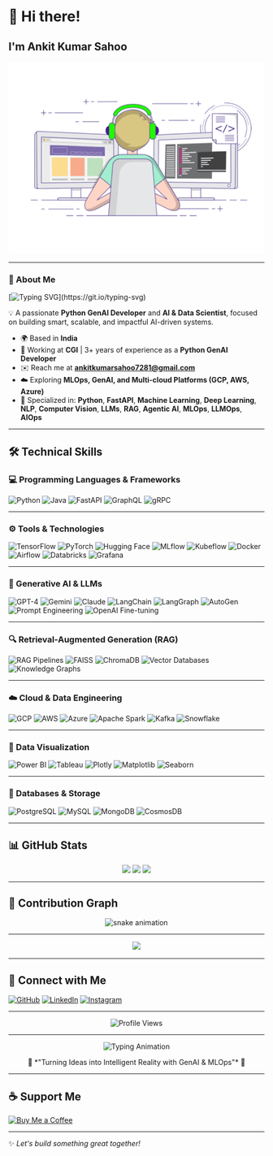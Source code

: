 # 👋 Hi there!

## I'm **Ankit Kumar Sahoo**

<p align="center">
  <img src="https://raw.githubusercontent.com/ankitsahoo/ankitsahoo/main/assests/gif.gif" alt="AI Developer Banner" width="900"/>
</p>

---

### 🚀 About Me

[![Typing SVG](https://readme-typing-svg.demolab.com?font=JetBrains+Mono&size=28&duration=4000&pause=800&color=gradient(1E90FF,FF1493)&center=true&vCenter=true&width=850&lines=👋+Hi+There!+I'm+Ankit+Kumar+Sahoo;🚀+Python+GenAI+Developer+%7C+AI+%26+Data+Scientist;💡+Building+Smart+%26+Scalable+AI+Solutions;🤖+Exploring+MLOps+%7C+GenAI+%7C+LLMOps)](https://git.io/typing-svg)

💡 A passionate **Python GenAI Developer** and **AI & Data Scientist**, focused on building smart, scalable, and impactful AI-driven systems.

- 🌍 Based in **India**
- 💼 Working at **CGI** | 3+ years of experience as a **Python GenAI Developer**
- ✉️ Reach me at **ankitkumarsahoo7281@gmail.com**
- ☁️ Exploring **MLOps, GenAI, and Multi-cloud Platforms (GCP, AWS, Azure)**
- 🧠 Specialized in: **Python**, **FastAPI**, **Machine Learning**, **Deep Learning**, **NLP**, **Computer Vision**, **LLMs**, **RAG**, **Agentic AI**, **MLOps**, **LLMOps**, **AIOps**

---

## 🛠️ Technical Skills

### 💻 Programming Languages & Frameworks
![Python](https://img.shields.io/badge/Python-3776AB?style=for-the-badge&logo=python&logoColor=white)
![Java](https://img.shields.io/badge/Java-007396?style=for-the-badge&logo=java&logoColor=white)
![FastAPI](https://img.shields.io/badge/FastAPI-009688?style=for-the-badge&logo=fastapi&logoColor=white)
![GraphQL](https://img.shields.io/badge/GraphQL-E10098?style=for-the-badge&logo=graphql&logoColor=white)
![gRPC](https://img.shields.io/badge/gRPC-6A4CFF?style=for-the-badge&logo=grpc&logoColor=white)

---

### ⚙️ Tools & Technologies
![TensorFlow](https://img.shields.io/badge/TensorFlow-FF6F00?style=for-the-badge&logo=tensorflow&logoColor=white)
![PyTorch](https://img.shields.io/badge/PyTorch-EE4C2C?style=for-the-badge&logo=pytorch&logoColor=white)
![Hugging Face](https://img.shields.io/badge/Hugging%20Face-FFCC00?style=for-the-badge&logo=huggingface&logoColor=black)
![MLflow](https://img.shields.io/badge/MLflow-0194E2?style=for-the-badge&logo=mlflow&logoColor=white)
![Kubeflow](https://img.shields.io/badge/Kubeflow-00D7AC?style=for-the-badge&logo=kubeflow&logoColor=white)
![Docker](https://img.shields.io/badge/Docker-2496ED?style=for-the-badge&logo=docker&logoColor=white)
![Airflow](https://img.shields.io/badge/Airflow-017CEE?style=for-the-badge&logo=apacheairflow&logoColor=white)
![Databricks](https://img.shields.io/badge/Databricks-FF3621?style=for-the-badge&logo=databricks&logoColor=white)
![Grafana](https://img.shields.io/badge/Grafana-F46800?style=for-the-badge&logo=grafana&logoColor=white)

---

### 🤖 Generative AI & LLMs
![GPT-4](https://img.shields.io/badge/GPT--4-412991?style=for-the-badge&logo=openai&logoColor=white)
![Gemini](https://img.shields.io/badge/Gemini-4285F4?style=for-the-badge&logo=google&logoColor=white)
![Claude](https://img.shields.io/badge/Claude-FFD700?style=for-the-badge&logo=anthropic&logoColor=black)
![LangChain](https://img.shields.io/badge/LangChain-1C3C3E?style=for-the-badge&logo=chainlink&logoColor=white)
![LangGraph](https://img.shields.io/badge/LangGraph-0048BA?style=for-the-badge&logo=graph&logoColor=white)
![AutoGen](https://img.shields.io/badge/AutoGen-FF6F00?style=for-the-badge&logo=autodesk&logoColor=white)
![Prompt Engineering](https://img.shields.io/badge/Prompt%20Engineering-008080?style=for-the-badge&logo=openai&logoColor=white)
![OpenAI Fine-tuning](https://img.shields.io/badge/Fine--Tuning-1E90FF?style=for-the-badge&logo=openai&logoColor=white)

---

### 🔍 Retrieval-Augmented Generation (RAG)
![RAG Pipelines](https://img.shields.io/badge/RAG%20Pipelines-0066CC?style=for-the-badge&logo=pytorch&logoColor=white)
![FAISS](https://img.shields.io/badge/FAISS-000000?style=for-the-badge&logo=facebook&logoColor=white)
![ChromaDB](https://img.shields.io/badge/ChromaDB-FFD700?style=for-the-badge&logo=databricks&logoColor=black)
![Vector Databases](https://img.shields.io/badge/Vector%20Databases-7B68EE?style=for-the-badge&logo=neo4j&logoColor=white)
![Knowledge Graphs](https://img.shields.io/badge/Knowledge%20Graphs-2E8B57?style=for-the-badge&logo=graphql&logoColor=white)

---

### ☁️ Cloud & Data Engineering
![GCP](https://img.shields.io/badge/GCP-4285F4?style=for-the-badge&logo=googlecloud&logoColor=white)
![AWS](https://img.shields.io/badge/AWS-232F3E?style=for-the-badge&logo=amazonaws&logoColor=white)
![Azure](https://img.shields.io/badge/Azure-0078D4?style=for-the-badge&logo=microsoftazure&logoColor=white)
![Apache Spark](https://img.shields.io/badge/Apache%20Spark-E25A1C?style=for-the-badge&logo=apachespark&logoColor=white)
![Kafka](https://img.shields.io/badge/Kafka-231F20?style=for-the-badge&logo=apachekafka&logoColor=white)
![Snowflake](https://img.shields.io/badge/Snowflake-29B5E8?style=for-the-badge&logo=snowflake&logoColor=white)

---

### 🧠 Data Visualization
![Power BI](https://img.shields.io/badge/Power%20BI-F2C811?style=for-the-badge&logo=powerbi&logoColor=black)
![Tableau](https://img.shields.io/badge/Tableau-E97627?style=for-the-badge&logo=tableau&logoColor=white)
![Plotly](https://img.shields.io/badge/Plotly-3D4A77?style=for-the-badge&logo=plotly&logoColor=white)
![Matplotlib](https://img.shields.io/badge/Matplotlib-008ACD?style=for-the-badge&logo=matplotlib&logoColor=white)
![Seaborn](https://img.shields.io/badge/Seaborn-9E6A4D?style=for-the-badge&logo=seaborn&logoColor=white)

---

### 🧩 Databases & Storage
![PostgreSQL](https://img.shields.io/badge/PostgreSQL-316192?style=for-the-badge&logo=postgresql&logoColor=white)
![MySQL](https://img.shields.io/badge/MySQL-4479A1?style=for-the-badge&logo=mysql&logoColor=white)
![MongoDB](https://img.shields.io/badge/MongoDB-47A248?style=for-the-badge&logo=mongodb&logoColor=white)
![CosmosDB](https://img.shields.io/badge/CosmosDB-1C1C1C?style=for-the-badge&logo=azurecosmosdb&logoColor=white)

---

## 📊 GitHub Stats

<p align="center">
  <img src="https://github-readme-stats.vercel.app/api?username=ankitsahoo&show_icons=true&theme=radical" />
  <img src="https://github-readme-streak-stats.herokuapp.com/?user=ankitsahoo&theme=radical" />
  <img src="https://github-readme-stats.vercel.app/api/top-langs/?username=ankitsahoo&layout=compact&theme=radical&langs_count=5" />
</p>

---

## 🐍 Contribution Graph

<p align="center">
  <img src="https://github.com/ankitsahoo/ankitsahoo/blob/output/github-contribution-grid-snake.svg" alt="snake animation" />
</p>

---

<p align="center">
  <img src="https://raw.githubusercontent.com/ankitsahoo/github-profile-3d-contrib/main/profile-night-rainbow.svg" width="900"/>
</p>

---

## 🔗 Connect with Me

[![GitHub](https://img.shields.io/badge/GitHub-100000?style=for-the-badge&logo=github&logoColor=white)](https://github.com/ankitsahoo)
[![LinkedIn](https://img.shields.io/badge/LinkedIn-0077B5?style=for-the-badge&logo=linkedin&logoColor=white)](https://www.linkedin.com/in/ankit-kumar-sahoo7281/)
[![Instagram](https://img.shields.io/badge/Instagram-E4405F?style=for-the-badge&logo=instagram&logoColor=white)](http://www.instagram.com/_.ankit_sahoo._/)

---

<p align="center">
  <img src="https://komarev.com/ghpvc/?username=ankitsahoo&label=Profile%20views&color=0e75b6&style=for-the-badge" alt="Profile Views" />
</p>

---

<p align="center">
  <img src="https://readme-typing-svg.demolab.com?font=Fira+Code&pause=1000&color=00FFAA&center=true&vCenter=true&width=700&lines=Innovation+meets+Execution;AI+is+not+the+future—it's+Now!;Let's+Build+Smart+and+Scalable+Solutions!" alt="Typing Animation" />
</p>

<p align="center">
  🚀 *"Turning Ideas into Intelligent Reality with GenAI & MLOps"* 🚀
</p>

---

## ☕ Support Me
[![Buy Me a Coffee](https://img.shields.io/badge/Buy%20Me%20A%20Coffee-F7CA00?style=for-the-badge&logo=buymeacoffee&logoColor=black)](https://www.buymeacoffee.com/AnkitKumar)

---

✨ *Let's build something great together!*
